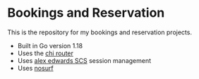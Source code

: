# Bookings and Reservation

This is the repository for my bookings and reservation projects.

- Built in Go version 1.18
- Uses the [chi router](github.com/go-chi/chi/v5)
- Uses [alex edwards SCS](github.com/alexedwards/scs/v2) session management
- Uses [nosurf](github.com/justinas/nosurf)